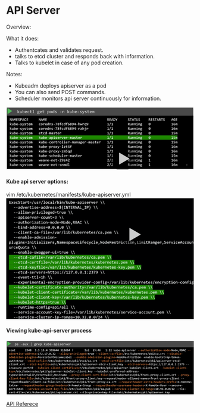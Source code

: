 # API Server


Overview:


What it does:
* Authentcates and validates request. 
* talks to etcd cluster and responds back with information. 
* Talks to kubelet in case of any pod creation. 

Notes:
- Kubeadm deploys apiserver as a pod
- You can also send POST commands. 
- Scheduler monitors api server continuously for information. 


![](.readme_images/1eba7960.png)

#### Kube api server options:
vim /etc/kubernetes/manifests/kube-apiserver.yml
![](.readme_images/24023dd4.png)

#### Viewing kube-api-server process
![](.readme_images/c72c5868.png)


[API Referece](https://kubernetes.io/docs/reference/kubernetes-api/)
